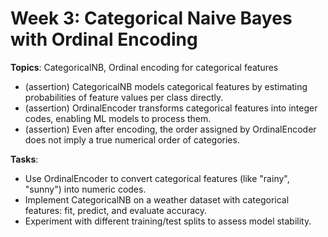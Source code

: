 # Week 3: Categorical Naive Bayes with Ordinal Encoding
**Topics**: CategoricalNB, Ordinal encoding for categorical features

- (assertion) CategoricalNB models categorical features by estimating probabilities of feature values per class directly.
- (assertion) OrdinalEncoder transforms categorical features into integer codes, enabling ML models to process them.
- (assertion) Even after encoding, the order assigned by OrdinalEncoder does not imply a true numerical order of categories.

**Tasks**:
- Use OrdinalEncoder to convert categorical features (like "rainy", "sunny") into numeric codes.
- Implement CategoricalNB on a weather dataset with categorical features: fit, predict, and evaluate accuracy.
- Experiment with different training/test splits to assess model stability.
